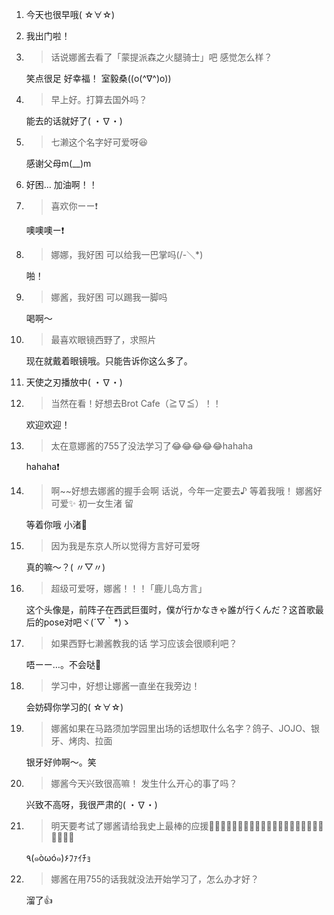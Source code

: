 1. 今天也很早哦( ☆∀☆)

2. 我出门啦！

3. > 话说娜酱去看了「蒙提派森之火腿骑士」吧 感觉怎么样？

   笑点很足 好幸福！ 室毅桑((o(^∇^)o))

4. > 早上好。打算去国外吗？

   能去的话就好了( ・∇・)

5. > 七濑这个名字好可爱呀😆

   感谢父母m(__)m

6. 好困…  加油啊！！

7. > 喜欢你ーー❗️

   噢噢噢ー❗

8. > 娜娜，我好困 可以给我一巴掌吗(/-＼*)

   啪！

9. > 娜酱，我好困 可以踢我一脚吗

   喝啊～

10. > 最喜欢眼镜西野了，求照片

    现在就戴着眼镜哦。只能告诉你这么多了。

11. 天使之刃播放中( ・∇・)

12. > 当然在看！好想去Brot Cafe（≧∇≦）！！

    欢迎欢迎！

13. > 太在意娜酱的755了没法学习了😂😂😂😂😂hahaha

    hahaha❗

14. > 啊~~好想去娜酱的握手会啊 话说，今年一定要去♪ 等着我哦！ 娜酱好可爱✨ 初一女生渚 留

    等着你哦 小渚💓

15. > 因为我是东京人所以觉得方言好可爱呀

    真的嘛～？( 〃▽〃)

16. > 超级可爱呀，娜酱！！！ ｢鹿儿岛方言｣

    这个头像是，前阵子在西武巨蛋时，僕が行かなきゃ誰が行くんだ？这首歌最后的pose对吧ヾ(´▽｀*)ゝ

17. > 如果西野七濑酱教我的话 学习应该会很顺利吧？

    唔ーー…。不会哒💓

18. > 学习中，好想让娜酱一直坐在我旁边！

    会妨碍你学习的( ☆∀☆)

19. > 娜酱如果在马路须加学园里出场的话想取什么名字？鸽子、JOJO、银牙、烤肉、拉面

    银牙好帅啊～。笑

20. > 娜酱今天兴致很高嘛！ 发生什么开心的事了吗？

    兴致不高呀，我很严肃的( ・∇・)

21. > 明天要考试了娜酱请给我史上最棒的应援🙇🙇🙇🙇🙇🙇🙇🙇🙇🙇🙇🙇🙇🙇🙇🙇🙇🙇🙇🙇🙇🙇🙇🙇

    ٩(๑òωó๑)۶ﾌｧｲﾁｮ

22. > 娜酱在用755的话我就没法开始学习了，怎么办才好？

    溜了👍